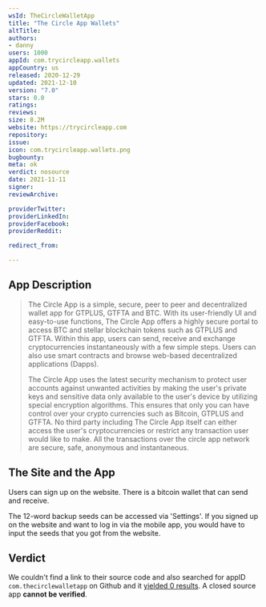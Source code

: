 ```yaml
---
wsId: TheCircleWalletApp
title: "The Circle App Wallets"
altTitle: 
authors:
- danny
users: 1000
appId: com.trycircleapp.wallets
appCountry: us
released: 2020-12-29
updated: 2021-12-10
version: "7.0"
stars: 0.0
ratings: 
reviews: 
size: 8.2M
website: https://trycircleapp.com
repository: 
issue: 
icon: com.trycircleapp.wallets.png
bugbounty: 
meta: ok
verdict: nosource
date: 2021-11-11
signer: 
reviewArchive:

providerTwitter: 
providerLinkedIn: 
providerFacebook: 
providerReddit: 

redirect_from:

---
```


## App Description

> The Circle App is a simple, secure, peer to peer and decentralized wallet app for GTPLUS, GTFTA and BTC. With its user-friendly UI and easy-to-use functions, The Circle App offers a highly secure portal to access BTC and stellar blockchain tokens such as GTPLUS and GTFTA. Within this app, users can send, receive and exchange cryptocurrencies instantaneously with a few simple steps. Users can also use smart contracts and browse web-based decentralized applications (Dapps).
>
> The Circle App uses the latest security mechanism to protect user accounts against unwanted activities by making the user's private keys and sensitive data only available to the user's device by utilizing special encryption algorithms. This ensures that only you can have control over your crypto currencies such as Bitcoin, GTPLUS and GTFTA. No third party including The Circle App itself can either access the user's cryptocurrencies or restrict any transaction user would like to make. All the transactions over the circle app network are secure, safe, anonymous and instantaneous.

## The Site and the App

Users can sign up on the website. There is a bitcoin wallet that can send and receive.

The 12-word backup seeds can be accessed via 'Settings'. If you signed up on the website and want to log in via the mobile app, you would have to input the seeds that you got from the website.

## Verdict

We couldn't find a link to their source code and also searched for appID `com.thecirclewalletapp` on Github and it [yielded 0 results](https://github.com/search?q=com.trycircleapp.wallets). A closed source app **cannot be verified**.
